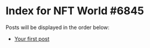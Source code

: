# Index for NFT World #6845
Posts will be displayed in the order below:

- [Your first post](./001-first.md)

